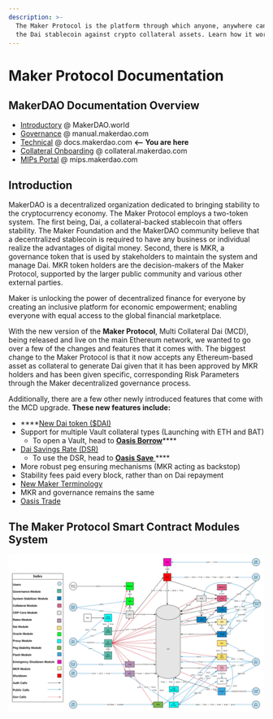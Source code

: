 ```yaml
---
description: >-
  The Maker Protocol is the platform through which anyone, anywhere can generate
  the Dai stablecoin against crypto collateral assets. Learn how it works.
---
```


# Maker Protocol Documentation

## MakerDAO Documentation Overview

* [Introductory](https://makerdao.world/en/) @ MakerDAO.world
* [Governance](https://manual.makerdao.com) @ manual.makerdao.com
* [Technical](https://docs.makerdao.com) @ docs.makerdao.com **<-- You are here**
* [Collateral Onboarding](https://collateral.makerdao.com) @ collateral.makerdao.com
* [MIPs Portal](https://mips.makerdao.com) @ mips.makerdao.com

## Introduction&#x20;

MakerDAO is a decentralized organization dedicated to bringing stability to the cryptocurrency economy. The Maker Protocol employs a two-token system. The first being, Dai, a collateral-backed stablecoin that offers stability. The Maker Foundation and the MakerDAO community believe that a decentralized stablecoin is required to have any business or individual realize the advantages of digital money. Second, there is MKR, a governance token that is used by stakeholders to maintain the system and manage Dai. MKR token holders are the decision-makers of the Maker Protocol, supported by the larger public community and various other external parties.&#x20;

Maker is unlocking the power of decentralized finance for everyone by creating an inclusive platform for economic empowerment; enabling everyone with equal access to the global financial marketplace.

With the new version of the **Maker Protocol**, Multi Collateral Dai (MCD), being released and live on the main Ethereum network, we wanted to go over a few of the changes and features that it comes with. The biggest change to the Maker Protocol is that it now accepts any Ethereum-based asset as collateral to generate Dai given that it has been approved by MKR holders and has been given specific, corresponding Risk Parameters through the Maker decentralized governance process.&#x20;

Additionally, there are a few other newly introduced features that come with the MCD upgrade. **These new features include:**

* ****[New Dai token ($DAI)](https://blog.makerdao.com/creating-the-brand-identity-for-the-worlds-first-unbiased-currency-dai/)
* Support for multiple Vault collateral types (Launching with ETH and BAT)
  * To open a Vault, head to [**Oasis Borrow**](https://oasis.app/borrow)****
* [Dai Savings Rate (DSR)](https://blog.makerdao.com/why-the-dai-savings-rate-is-a-game-changer-for-the-defi-ecosystem-and-beyond/)&#x20;
  * To use the DSR, head to [**Oasis Save** ](https://oasis.app/save)****
* More robust peg ensuring mechanisms (MKR acting as backstop)
* Stability fees paid every block, rather than on Dai repayment
* [New Maker Terminology ](https://blog.makerdao.com/say-goodbye-to-cdps-and-hello-to-maker-vaults/)
* MKR and governance remains the same
* [Oasis Trade](https://oasis.app/trade)

## The Maker Protocol Smart Contract Modules System

![The Maker Protocol System Diagram](<.gitbook/assets/MCD System 2.1.png>)
